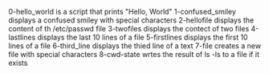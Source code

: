 0-hello_world is a script that prints "Hello, World"
1-confused_smiley displays a confused smiley with special characters
2-hellofile displays the content of th /etc/passwd file
3-twofiles displays the contect of two files
4-lastlines displays the last 10 lines of a file
5-firstlines displays the first 10 lines of a file
6-third_line displays the thied line of a text
7-file creates a new file with special characters
8-cwd-state wrtes the result of ls -ls to a file if it exists
